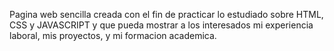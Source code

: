 Pagina web sencilla creada con el fin de practicar lo estudiado sobre HTML, CSS y JAVASCRIPT y que pueda mostrar a los interesados mi experiencia laboral, mis proyectos, y mi formacion academica. 
